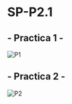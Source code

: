 # SP-P2.1
## - Practica 1 -
![P1](https://cdn.discordapp.com/attachments/699839736424169546/1161325761731494018/20231009_172020.jpg?ex=6537e3e5&is=65256ee5&hm=1d04218f1503edebb4e0b29f55b041775b44242825760809598589a7911aa223&)

## - Practica 2 - 
![P2](https://cdn.discordapp.com/attachments/699839736424169546/1161325762318708827/20231009_173308.jpg?ex=6537e3e6&is=65256ee6&hm=70b1e08d2fba99435056b587f65693ae61823cfad605d913158cd4a23ed6eeea&)
